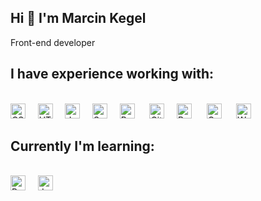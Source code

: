 ## Hi :wave: I'm Marcin Kegel

Front-end developer

## I have experience working with:

<br><img alt="CSS" title="CSS" src="https://user-images.githubusercontent.com/1680157/87443759-4a5f9600-c5cc-11ea-8ae0-715433c1f781.png" height="24">&nbsp;&nbsp;&nbsp;&nbsp;
<img alt="HTML" title="HTML" src="https://user-images.githubusercontent.com/1680157/87443762-4af82c80-c5cc-11ea-85cf-57be0e83c169.png" height="24">&nbsp;&nbsp;&nbsp;&nbsp;
<img alt="JavaScript" title="JavaScript" src="https://user-images.githubusercontent.com/1680157/87443764-4af82c80-c5cc-11ea-82c2-c368ee12cf6d.png" height="24">&nbsp;&nbsp;&nbsp;&nbsp; 
<img alt="SaSS" title="SASS" src="https://www.pngkit.com/png/detail/377-3771972_sass.png" height="24">&nbsp;&nbsp;&nbsp;&nbsp;
<img alt="ReactJS" title="ReactJS" src="https://cdn.worldvectorlogo.com/logos/react.svg" height="24"> &nbsp;&nbsp;&nbsp;&nbsp;
<img alt="Git" title="Git" src="https://user-images.githubusercontent.com/1680157/87443755-49c6ff80-c5cc-11ea-954a-579f7c72873a.png" height="24">&nbsp;&nbsp;&nbsp;&nbsp;
<img alt="Babel" src="https://www.vectorlogo.zone/logos/babeljs/babeljs-icon.svg" alt="babel" width="24" height="24"/> &nbsp;&nbsp;&nbsp;&nbsp;
<img alt="Gulp" src="https://www.seekicon.com/free-icon-download/gulp-icon_4.svg" alt="gulp" width="24" height="24"/> &nbsp;&nbsp;&nbsp;&nbsp;
<img alt="Webpack" src="https://www.seekicon.com/free-icon-download/webpack-icon_2.svg" alt="webpack" width="24" height="24"/>&nbsp;&nbsp;&nbsp;&nbsp;
<br>

  
## Currently I'm learning:

<br><img alt="Redux" title="Redux" src="https://cdn.iconscout.com/icon/free/png-64/redux-283024.png" height="24">&nbsp;&nbsp;&nbsp;&nbsp;
<img alt="Jest" src="https://seekicon.com/free-icon-download/jest-icon_1.svg" width="24" height="24"/> 





